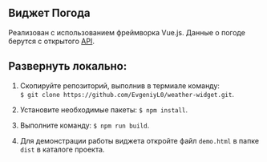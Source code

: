 ## Виджет Погода 
Реализован с использованием фреймворка Vue.js. Данные о погоде берутся с открытого [API](https://openweathermap.org/api).  

## Развернуть локально:  
1. Скопируйте репозиторий, выполнив в термиале команду:  
`$ git clone https://github.com/EvgeniyL0/weather-widget.git`.  
  
2. Установите необходимые пакеты: `$ npm install`.  
  
3. Выполните команду: `$ npm run build`.  
  
4. Для демонстрации работы виджета откройте файл `demo.html` в папке `dist` в каталоге проекта.  